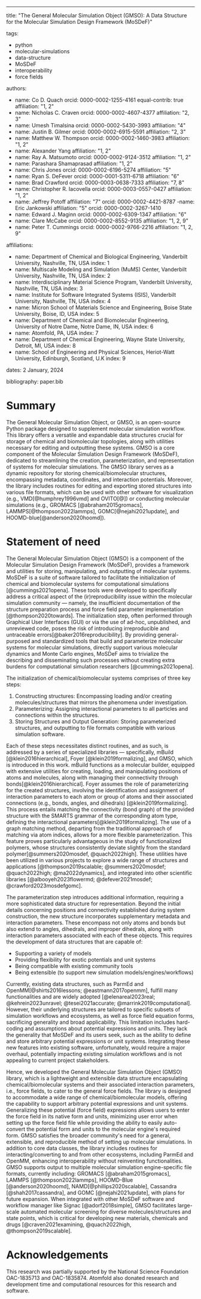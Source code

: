 ---
title: "The General Molecular Simulation Object (GMSO): A Data Structure for the Molecular Simulation Design Framework (MoSDeF)"

tags:
- python
- molecular-simulations
- data-structure
- MoSDeF
- interoperability
- force fields

authors:
- name: Co D. Quach
  orcid: 0000-0002-1255-4161
  equal-contrib: true
  affiliation: "1, 2"
- name: Nicholas C. Craven
  orcid: 0000-0002-4607-4377
  affiliation: "2, 3"
- name: Umesh Timalsina
  orcid: 0000-0002-5430-3993
  affiliation: "4"
- name: Justin B. Gilmer
  orcid: 0000-0002-6915-5591
  affiliation: "2, 3"
- name: Matthew W. Thompson
  orcid: 0000-0002-1460-3983
  affiliation: "1, 2"
- name: Alexander Yang
  affiliation: "1, 2"
- name: Ray A. Matsumoto
  orcid: 0000-0002-9124-3512
  affiliation: "1, 2"
- name: Parashara Shamaprasad
  affiliation: "1, 2"
- name: Chris Jones
  orcid: 0000-0002-6196-5274
  affiliation: "5"
- name: Ryan S. DeFever
  orcid: 0000-0001-5311-6718
  affiliation: "6"
- name: Brad Crawford
  orcid: 0000-0003-0638-7333
  affiliation: "7, 8"
- name: Christopher R. Iacovella
  orcid: 0000-0003-0557-0427
  affiliation: "1, 2"
- name: Jeffrey Potoff
  affiliation: "7"
  orcid: 0000-0002-4421-8787
-name: Eric Jankowski
  affiliation: "5"
  orcid: 0000-0002-3267-1410
- name: Edward J. Maginn
  orcid: 0000-0002-6309-1347
  affiliation: "6"
- name: Clare McCabe
  orcid: 0000-0002-8552-9135
  affiliation: "1, 2, 9"
- name: Peter T. Cummings
  orcid: 0000-0002-9766-2216
  affiliation: "1, 2, 9"



affiliations:
- name: Department of Chemical and Biological Engineering, Vanderbilt University, Nashville, TN, USA
  index: 1
- name: Multiscale Modeling and Simulation (MuMS) Center, Vanderbilt University, Nashville, TN, USA
  index: 2
- name: Interdisciplinary Material Science Program, Vanderbilt University, Nashville, TN, USA
  index: 3
- name: Institute for Software Integrated Systems (ISIS), Vanderbilt University, Nashville, TN, USA
  index: 4
- name: Micron School of Materials Science and Engineering, Boise State University, Boise, ID, USA
  index: 5
- name: Department of Chemical and Biomolecular Engineering, University of Notre Dame, Notre Dame, IN, USA
  index: 6
- name: Atomfold, PA, USA
  index: 7
- name: Department of Chemical Engineering, Wayne State University, Detroit, MI, USA
  index: 8
- name: School of Engineering and Physical Sciences, Heriot-Watt University, Edinburgh, Scotland, U.K
  index: 9


dates: 2 January, 2024

bibliography: paper.bib


# Summary
The General Molecular Simulation Object, or GMSO, is an open-source Python package designed to supplement molecular simulation workflow. This library offers a versatile and expandable data structures crucial for storage of chemical and biomolecular topologies, along with utilities necessary for editing and outputting these systems. GMSO is a core component of the Molecular Simulation Design Framework (MoSDeF), dedicated to streamlining the creation, parameterization, and representation of systems for molecular simulations. The GMSO library serves as a dynamic repository for storing chemical/biomolecular structures, encompassing metadata, coordinates, and interaction potentials. Moreover, the library includes routines for editing and exporting stored structures into various file formats, which can be used with other software for visualization (e.g., VMD[@humphrey1996vmd] and OVITO[@]) or conducting molecular simulations (e.g., GROMACS [@abraham2015gromacs], LAMMPS[@thompson2022lammps], GOMC[@nejahi2021update], and HOOMD-blue[@anderson2020hoomd]).


# Statement of need

The General Molecular Simulation Object (GMSO) is a component of the Molecular Simulation Design Framework (MoSDeF), provides a framework and utilities for storing, manipulating, and outputting of molecular systems. MoSDeF is a suite of software tailored to facilitate the initialization of chemical and biomolecular systems for computational simulations [@cummings2021opena]. These tools were developed to specifically address a critical aspect of the (ir)reproducibility issue within the molecular simulation community — namely, the insufficient documentation of the structure preparation process and force field parameter implementation [@thompson2020towards]. The initialization step, often performed through Graphical User Interfaces (GUI) or via the use of ad-hoc, unpublished, and unreviewed code, poses the risk of introducing irreproducible and untraceable errors[@baker2016reproducibility]. By providing general-purposed and standardized tools that build and parameterize molecular systems for molecular simulations, directly support  various molecular dynamics and Monte Carlo engines, MoSDeF aims to trivialize the describing and disseminating such processes without creating extra burdens for computational simulation researchers [@cummings2021opena].


The initialization of chemical/biomolecular systems comprises of three key steps:
1.  Constructing structures: Encompassing loading and/or creating molecules/structures that mirrors the phenomena under investigation.
2. Parameterizing: Assigning interactional parameters to all particles and connections within the structures.
3. Storing Structures and Output Generation: Storing parameterized structures, and outputting to file formats compatible with various simulation software.

Each of these steps necessitates distinct routines, and as such, is addressed by a series of specialized libraries — specifically, mBuild [@klein2016hierarchical], Foyer [@klein2019formalizing], and GMSO, which is introduced in this work. mBuild functions as a molecular builder, equipped with extensive utilities for creating, loading, and manipulating positions of atoms and molecules, along with managing their connectivity through bonds[@klein2016hierarchical]. Foyer assumes the role of parameterizing for the created structures, involving the identification and assignment of interaction parameters to each atom or group of atoms and their associated connections (e.g., bonds, angles, and dihedrals) [@klein2019formalizing]. This process entails matching the connectivity (bond graph) of the provided structure with the SMARTS grammar of the corresponding atom type, defining the interactional parameters[@klein2019formalizing]. The use of a graph matching method, departing from the traditional approach of matching via atom indices, allows for a more flexible parameterization. This feature proves particularly advantageous in the study of functionalized polymers, whose structures consistently deviate slightly from the standard polymer[@summers2020mosdef, @quach2022high]. These utilities have been utilized in various projects to explore a wide range of structures and applications [@thompson2019scalable; @summers2020mosdef; @quach2022high; @ma2022dynamics], and integrated into other scientific libraries [@albooyeh2023flowermd; @defever2021mosdef; @crawford2023mosdefgomc].


The parameterization step introduces additional information, requiring a more sophisticated data structure for representation. Beyond the initial details concerning positions and connectivity established during system construction, the new structure incorporates supplementary metadata and interaction parameters. These encompass not only atoms and bonds but also extend to angles, dihedrals, and improper dihedrals, along with interaction parameters associated with each of these objects. This requires the development of data structures that are capable of:
- Supporting a variety of models
- Providing flexibility for exotic potentials and unit systems
- Being compatible with existing community tools
- Being extensible (to support new simulation models/engines/workflows)

Currently, existing data structures, such as ParmEd and OpenMM[@shirts2016lessons; @eastmann2017openmm], fulfill many functionalities and are widely adopted [@elenareal2023real; @kehrein2023unravel; @tesei2021accurate; @marrink2019computational]. However, their underlying structures are tailored to specific subsets of simulation workflows and ecosystems, as well as force field equation forms, sacrificing generality and broad applicability. This limitation includes hard-coding and assumptions about potential expressions and units. They lack the generality that MoSDeF and its users seek, such as the ability to define and store arbitrary potential expressions or unit systems. Integrating these new features into existing software, unfortunately, would require a major overhaul, potentially impacting existing simulation workflows and is not appealing to current project stakeholders.


Hence, we developed the General Molecular Simulation Object (GMSO) library, which is a lightweight and extensible data structure encapsulating chemical/biomolecular systems and their associated interaction parameters, i.e., force fields, to cater to the general force fields. The library is designed to accommodate a wide range of chemical/biomolecular models, offering the capability to support arbitrary potential expressions and unit systems. Generalizing these potential (force field) expressions allows users to enter the force field in its native form and units, minimizing user error when setting up the force field file while providing the ability to easily auto-convert the potential form and units to the molecular engine's required form. GMSO satisfies the broader community's need for a general, extensible, and reproducible method of setting up molecular simulations. In addition to core data classes, the library includes routines for interacting/converting to and from other ecosystems, including ParmEd and OpenMM, enhancing interoperability without reinventing functionalities. GMSO supports output to multiple molecular simulation engine-specific file formats, currently including: GROMACS [@abraham2015gromacs], LAMMPS [@thompson2022lammps], HOOMD-Blue [@anderson2020hoomd], NAMD[@phillips2020scalable], Cassandra [@shah2017cassandra], and GOMC [@nejahi2021update], with plans for future expansion. When integrated with other MoSDeF software and workflow manager like Signac [@adorf2018simple], GMSO facilitates large-scale automated molecular screening for diverse molecules/structures and state points, which is critical for developing new materials, chemicals and drugs [@craven2021examining, @quach2022high, @thompson2019scalable].


# Acknowledgements
This research was partially supported by the National Science Foundation OAC-1835713 and OAC-1835874. Atomfold also donated research and development time and computational resources for this research and software.
